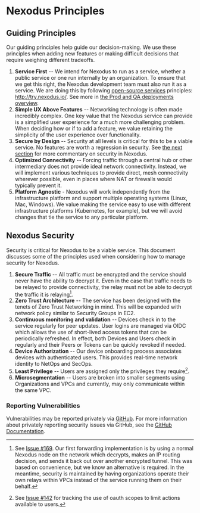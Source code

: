 # Nexodus Principles

## Guiding Principles

Our guiding principles help guide our decision-making. We use these principles when adding new features or making difficult decisions that require weighing different tradeoffs.

1. **Service First** -- We intend for Nexodus to run as a service, whether a public service or one run internally by an organization. To ensure that we get this right, the Nexodus development team must also run it as a service. We are doing this by following [open-source services](https://www.operate-first.cloud/community/open-source-services.html) principles: <http://try.nexodus.io/>. See more in [the Prod and QA deployments overview](../deployment/deployment.md).
2. **Simple UX Above Features** -- Networking technology is often made incredibly complex. One key value that the Nexodus service can provide is a simplified user experience for a much more challenging problem. When deciding how or if to add a feature, we value retaining the simplicity of the user experience over functionality.
3. **Secure by Design** -- Security at all levels is critical for this to be a viable service. No features are worth a regression in security. See [the next section](#nexodus-security) for more commentary on security in Nexodus.
4. **Optimized Connectivity** -- Forcing traffic through a central hub or other intermediary does not provide ideal network connectivity. Instead, we will implement various techniques to provide direct, mesh connectivity wherever possible, even in places where NAT or firewalls would typically prevent it.
5. **Platform Agnostic** - Nexodus will work independently from the infrastructure platform and support multiple operating systems (Linux, Mac, Windows). We value making the service easy to use with different infrastructure platforms (Kubernetes, for example), but we will avoid changes that tie the service to any particular platform.

## Nexodus Security

Security is critical for Nexodus to be a viable service. This document discusses some of the principles used when considering how to manage security for Nexodus.

1. **Secure Traffic** -- All traffic must be encrypted and the service should never have the ability to decrypt it. Even in the case that traffic needs to be relayed to provide connectivity, the relay must not be able to decrypt the traffic it is relaying[^1].
2. **Zero Trust Architecture** -- The service has been designed with the tenets of Zero Trust Networking in mind. This will be expanded with network policy similar to Security Groups in EC2.
3. **Continuous monitoring and validation** -- Devices check in to the service regularly for peer updates. User logins are managed via OIDC which allows the use of short-lived access tokens that can be periodically refreshed. In effect, both Devices and Users check in regularly and their Peers or Tokens can be quickly revoked if needed.
4. **Device Authorization** -- Our device onboarding process associates devices with authenticated users. This provides real-time network identity to NetOps and SecOps.
5. **Least Privilege** -- Users are assigned only the privileges they require[^2].
6. **Microsegmentation** -- Users are broken into smaller segments using Organizations and VPCs and currently, may only communicate within the same VPC.

[^1]: See [Issue #169](https://github.com/nexodus-io/nexodus/issues/169). Our first forwarding implementation is by using a normal Nexodus node on the network which decrypts, makes an IP routing decision, and sends it back out over another encrypted tunnel. This was based on convenience, but we know an alternative is required. In the meantime, security is maintained by having organizations operate their own relays within VPCs instead of the service running them on their behalf.
[^2]: See [Issue #142](https://github.com/nexodus-io/nexodus/issues/142) for tracking the use of oauth scopes to limit actions available to users.

### Reporting Vulnerabilities

Vulnerabilities may be reported privately via [GitHub](https://github.com/nexodus-io/nexodus/security/advisories). For more information about privately reporting security issues via GitHub, see the [GitHub Documentation](https://docs.github.com/en/code-security/security-advisories/guidance-on-reporting-and-writing/privately-reporting-a-security-vulnerability).
